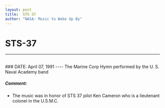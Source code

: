 ```yaml
---
layout: post
title:  STS-37
author: "NASA: Music to Wake Up By"
---
```


# STS-37
----
<br/>
### DATE: April 07, 1991
----
The Marine Corp Hymn performed by the U. S. Naval Academy band

##### Comment:
* The music was in honor of STS 37 pilot Ken Cameron who is a lieutenant colonel in the U.S.M.C.
